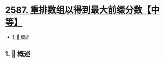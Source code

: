# [2587. 重排数组以得到最大前缀分数【中等】](https://github.com/tnotesjs/TNotes.leetcode/tree/main/notes/2587.%20%E9%87%8D%E6%8E%92%E6%95%B0%E7%BB%84%E4%BB%A5%E5%BE%97%E5%88%B0%E6%9C%80%E5%A4%A7%E5%89%8D%E7%BC%80%E5%88%86%E6%95%B0%E3%80%90%E4%B8%AD%E7%AD%89%E3%80%91)

<!-- region:toc -->

- [1. 📝 概述](#1--概述)

<!-- endregion:toc -->

## 1. 📝 概述
